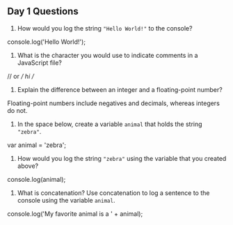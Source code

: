## Day 1 Questions

1. How would you log the string `"Hello World!"` to the console?

console.log('Hello World!');

1. What is the character you would use to indicate comments in a JavaScript file?

// or
*/
hi
/*

1. Explain the difference between an integer and a floating-point number?

Floating-point numbers include negatives and decimals, whereas integers do not.

1. In the space below, create a variable `animal` that holds the string `"zebra"`.

var animal = 'zebra';

1. How would you log the string `"zebra"` using the variable that you created above?

console.log(animal);

1. What is concatenation? Use concatenation to log a sentence to the console using the variable `animal`.

console.log('My favorite animal is a ' + animal);
